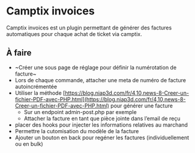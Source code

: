 # Camptix invoices #

Camptix invoices est un plugin permettant de générer des factures automatiques pour chaque achat de ticket via camptix.

## À faire ##

* ~Créer une sous page de réglage pour définir la numérotation de facture~
* Lors de chaque commande, attacher une meta de numéro de facture autoincrémentée
* Utiliser la méthode [https://blog.niap3d.com/fr/4,10,news-8-Creer-un-fichier-PDF-avec-PHP.html](https://blog.niap3d.com/fr/4,10,news-8-Creer-un-fichier-PDF-avec-PHP.html) pour générer une facture
	- Sur un endpoint admin-post.php par exemple
	- Attacher la facture en tant que pièce jointe dans l’email de reçu
* placer des hooks pour injecter les informations relatives au marchand
* Permettre la cutomisation du modèle de la facture
* Ajouter un bouton en back pour regéner les factures (individuellement ou en bulk)